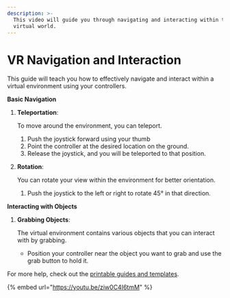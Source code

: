 ```yaml
---
description: >-
  This video will guide you through navigating and interacting within the
  virtual world.
---
```


# VR Navigation and Interaction

This guide will teach you how to effectively navigate and interact within a virtual environment using your controllers.

**Basic Navigation**

1.  **Teleportation**:

    To move around the environment, you can teleport.

    1. Push the joystick forward using your thumb
    2. Point the controller at the desired location on the ground.
    3. Release the joystick, and you will be teleported to that position.
2.  **Rotation**:

    You can rotate your view within the environment for better orientation.

    1. Push the joystick to the left or right to rotate 45° in that direction.

**Interacting with Objects**

1.  **Grabbing Objects**:

    The virtual environment contains various objects that you can interact with by grabbing.

    * Position your controller near the object you want to grab and use the grab button to hold it.

For more help, check out the [printable guides and templates](../getting-started/printable-guides-and-templates.md).

{% embed url="https://youtu.be/ziw0C4I6tmM" %}

